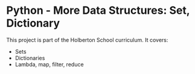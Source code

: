 # Python - More Data Structures: Set, Dictionary

This project is part of the Holberton School curriculum.
It covers:
- Sets
- Dictionaries
- Lambda, map, filter, reduce
